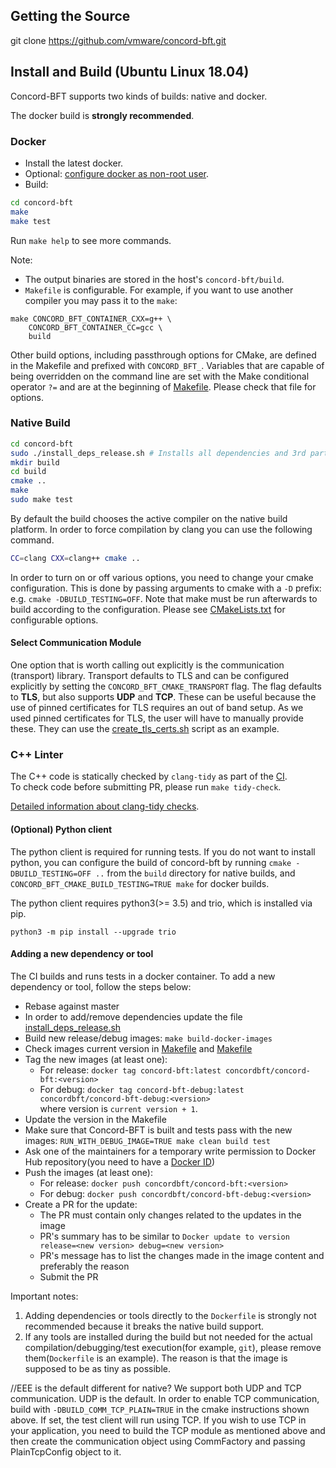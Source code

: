 ## Getting the Source

git clone https://github.com/vmware/concord-bft.git

## Install and Build (Ubuntu Linux 18.04)

Concord-BFT supports two kinds of builds: native and docker.

The docker build is **strongly recommended**.

### Docker

* Install the latest docker.
* Optional: [configure docker as non-root user](https://docs.docker.com/engine/install/linux-postinstall/#manage-docker-as-a-non-root-user).
* Build:
```sh
cd concord-bft
make
make test
```
Run `make help` to see more commands.

Note:
* The output binaries are stored in the host's `concord-bft/build`.
* `Makefile` is configurable.
For example, if you want to use another compiler you may pass it to the `make`:
```
make CONCORD_BFT_CONTAINER_CXX=g++ \
    CONCORD_BFT_CONTAINER_CC=gcc \
    build
```

Other build options, including passthrough options for CMake, are defined in the Makefile and prefixed with `CONCORD_BFT_`. Variables that are capable of being overridden on the command line are set with the Make conditional operator `?=` and are at the beginning of [Makefile](https://github.com/vmware/concord-bft/blob/master/Makefile). Please check that file for options.

### Native Build

```sh
cd concord-bft
sudo ./install_deps_release.sh # Installs all dependencies and 3rd parties
mkdir build
cd build
cmake ..
make
sudo make test
```

By default the build chooses the active compiler on the native build platform. In order to force compilation by clang you can use the following command.
```sh
CC=clang CXX=clang++ cmake ..
```

In order to turn on or off various options, you need to change your cmake configuration. This is
done by passing arguments to cmake with a `-D` prefix: e.g. `cmake -DBUILD_TESTING=OFF`. Note that
make must be run afterwards to build according to the configuration. Please see [CMakeLists.txt](https://github.com/vmware/concord-bft/blob/master/CMakeLists.txt) for configurable options.

#### Select Communication Module
One option that is worth calling out explicitly is the communication (transport) library. Transport defaults to TLS and can be configured explicitly by setting the `CONCORD_BFT_CMAKE_TRANSPORT` flag. The flag defaults to **TLS**, but also supports **UDP** and **TCP**. These can be useful because the use of pinned certificates for TLS requires an out of band setup.
As we used pinned certificates for TLS, the user will have to manually provide these. They can use the [create_tls_certs.sh](https://github.com/vmware/concord-bft/blob/master/scripts/linux/create_tls_certs.sh) script as an example.

### C++ Linter

The C++ code is statically checked by `clang-tidy` as part of the [CI](https://github.com/vmware/concord-bft/actions?query=workflow%3Aclang-tidy).
<br>To check code before submitting PR, please run `make tidy-check`.

[Detailed information about clang-tidy checks](https://clang.llvm.org/extra/clang-tidy/checks/list.html).

#### (Optional) Python client

The python client is required for running tests. If you do not want to install python, you can
configure the build of concord-bft by running `cmake -DBUILD_TESTING=OFF ..` from the `build`
directory for native builds, and `CONCORD_BFT_CMAKE_BUILD_TESTING=TRUE make` for docker builds.

The python client requires python3(>= 3.5) and trio, which is installed via pip.

    python3 -m pip install --upgrade trio

#### Adding a new dependency or tool

The CI builds and runs tests in a docker container. To add a new dependency or tool, follow the steps below:

* Rebase against master
* In order to add/remove dependencies update the file
  [install_deps_release.sh](https://github.com/vmware/concord-bft/blob/master/install_deps_release.sh)
* Build new release/debug images: `make build-docker-images`
* Check images current version in
  [Makefile](https://github.com/vmware/concord-bft/blob/master/Makefile#L5)
  and
  [Makefile](https://github.com/vmware/concord-bft/blob/master/Makefile#L10)
* Tag the new images (at least one):
  * For release: `docker tag concord-bft:latest concordbft/concord-bft:<version>`
  * For debug: `docker tag concord-bft-debug:latest concordbft/concord-bft-debug:<version>`
  <br>where version is `current version + 1`.
* Update the version in the Makefile
* Make sure that Concord-BFT is built and tests pass with the new images: `RUN_WITH_DEBUG_IMAGE=TRUE make
  clean build test`
* Ask one of the maintainers for a temporary write permission to Docker Hub
  repository(you need to have a [Docker ID](https://docs.docker.com/docker-id/))
* Push the images (at least one):
  * For release: `docker push concordbft/concord-bft:<version>`
  * For debug: `docker push concordbft/concord-bft-debug:<version>`
* Create a PR for the update:
    * The PR must contain only changes related to the updates in the image
    * PR's summary has to be similar to `Docker update to version release=<new version> debug=<new version>`
    * PR's message has to list the changes made in the image content and
      preferably the reason
    * Submit the PR

Important notes:
1. Adding dependencies or tools directly to the `Dockerfile` is strongly not recommended because it breaks the native build support.
2. If any tools are installed during the build but not needed for the actual compilation/debugging/test execution(for example, `git`), please remove them(`Dockerfile` is an example). The reason is that the image is supposed to be as tiny as possible.

//EEE is the default different for native?
We support both UDP and TCP communication. UDP is the default. In order to
enable TCP communication, build with `-DBUILD_COMM_TCP_PLAIN=TRUE` in the cmake
instructions shown above.  If set, the test client will run using TCP. If you
wish to use TCP in your application, you need to build the TCP module as
mentioned above and then create the communication object using CommFactory and
passing PlainTcpConfig object to it.

